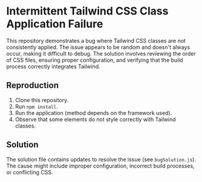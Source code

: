 # Intermittent Tailwind CSS Class Application Failure

This repository demonstrates a bug where Tailwind CSS classes are not consistently applied. The issue appears to be random and doesn't always occur, making it difficult to debug.  The solution involves reviewing the order of CSS files, ensuring proper configuration, and verifying that the build process correctly integrates Tailwind.

## Reproduction

1. Clone this repository.
2. Run `npm install`.
3. Run the application (method depends on the framework used). 
4. Observe that some elements do not style correctly with Tailwind classes.

## Solution

The solution file contains updates to resolve the issue (see `bugSolution.js`). The cause might include improper configuration, incorrect build processes, or conflicting CSS.